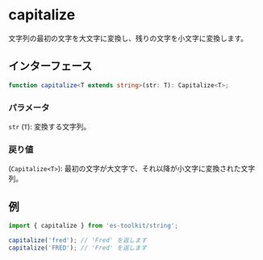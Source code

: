 # capitalize

文字列の最初の文字を大文字に変換し、残りの文字を小文字に変換します。

## インターフェース

```typescript
function capitalize<T extends string>(str: T): Capitalize<T>;
```

### パラメータ

`str` (`T`): 変換する文字列。

### 戻り値

(`Capitalize<T>`): 最初の文字が大文字で、それ以降が小文字に変換された文字列。

## 例

```typescript
import { capitalize } from 'es-toolkit/string';

capitalize('fred'); // 'Fred' を返します
capitalize('FRED'); // 'Fred' を返します
```
